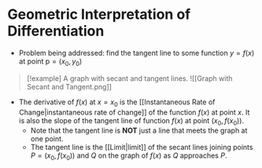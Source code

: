 # Geometric Interpretation of Differentiation
- Problem being addressed: find the tangent line to some function $y=f(x)$ at point $\text{p}=(x_0,y_0)$
> [!example] A graph with secant and tangent lines.
 ![[Graph with Secant and Tangent.png]]

- The derivative of $f(x)$ at $x=x_0$ is the [[Instantaneous Rate of Change|instantaneous rate of change]] of the function $f(x)$ at point $x$. It is also the slope of the tangent line of function $f(x)$ at point $(x_0,f(x_0))$.
	- Note that the tangent line is **NOT** just a line that meets the graph at one point.
	- The tangent line is the [[Limit|limit]] of the secant lines joining points $P=(x_0,f(x_0))$ and $Q$ on the graph of $f(x)$ as $Q$ approaches $P$.